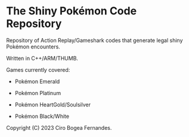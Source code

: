 # The Shiny Pokémon Code Repository
Repository of Action Replay/Gameshark codes that generate legal shiny Pokémon encounters.

Written in C++/ARM/THUMB.

Games currently covered:

 * Pokémon Emerald
 
 * Pokémon Platinum

 * Pokémon HeartGold/Soulsilver

 * Pokémon Black/White

Copyright (C) 2023 Ciro Bogea Fernandes.


